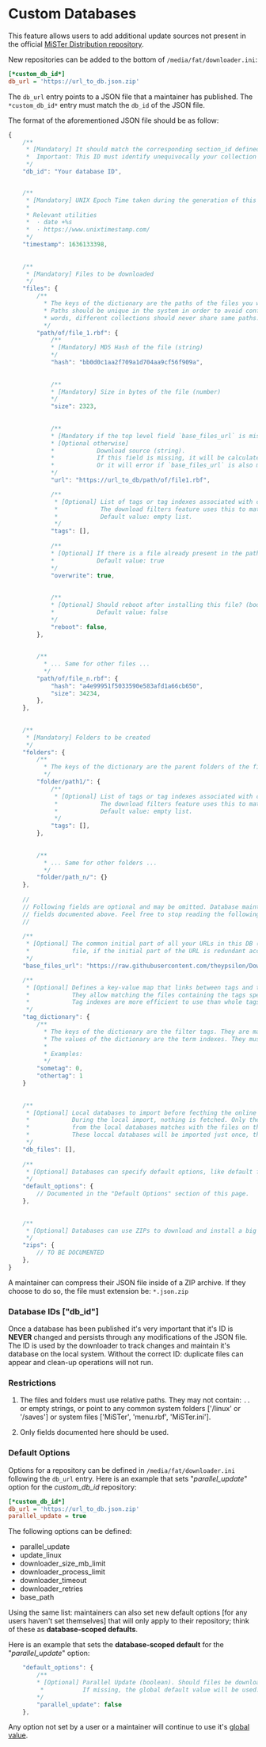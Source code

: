 # Custom Databases

This feature allows users to add additional update sources not present in the official [MiSTer Distribution repository](https://github.com/MiSTer-devel/Distribution_MiSTer).

New repositories can be added to the bottom of `/media/fat/downloader.ini`:
```ini
[*custom_db_id*]
db_url = 'https://url_to_db.json.zip'
```
The `db_url` entry points to a JSON file that a maintainer has published. The `*custom_db_id*` entry must match the `db_id` of the JSON file.

The format of the aforementioned JSON file should be as follow:
```js
{
    /**
     * [Mandatory] It should match the corresponding section_id defined in the INI file (string)
     *  Important: This ID must identify unequivocally your collection in the whole MiSTer ecosystem.
     */
    "db_id": "Your database ID",


    /**
     * [Mandatory] UNIX Epoch Time taken during the generation of this file (number)
     *
     * Relevant utilities
     *  · date +%s
     *  · https://www.unixtimestamp.com/
     */
    "timestamp": 1636133398,
        
  
    /**
     * [Mandatory] Files to be downloaded
     */
    "files": {
        /**
          * The keys of the dictionary are the paths of the files you want to download.
          * Paths should be unique in the system in order to avoid conflicts. In other
          * words, different collections should never share same paths.
          */
        "path/of/file_1.rbf": {
            /**
            * [Mandatory] MD5 Hash of the file (string)
            */
            "hash": "bb0d0c1aa2f709a1d704aa9cf56f909a",
          
          
            /**
            * [Mandatory] Size in bytes of the file (number)
            */
            "size": 2323,
          
          
            /**
            * [Mandatory if the top level field `base_files_url` is missing]
            * [Optional otherwise]
            *            Download source (string).
            *            If this field is missing, it will be calculated with (`base_files_url` + the key of the file).
            *            Or it will error if `base_files_url` is also missing.
            */
            "url": "https://url_to_db/path/of/file1.rbf",

            /**
             * [Optional] List of tags or tag indexes associated with current file (list of strings OR list of numbers)
             *            The download filters feature uses this to match this file.
             *            Default value: empty list.
             */
            "tags": [],
          
            /**
            * [Optional] If there is a file already present in the path, should it be overwritten? (boolean)
            *            Default value: true
            */
            "overwrite": true,
          
          
            /**
            * [Optional] Should reboot after installing this file? (boolean).
            *            Default value: false
            */
            "reboot": false,
        },
      
      
        /**
          * ... Same for other files ...
          */
        "path/of/file_n.rbf": {
            "hash": "a4e99951f5033590e583afd1a66cb650",
            "size": 34234,
        },
    },
  
  
    /**
     * [Mandatory] Folders to be created
     */
    "folders": {
        /**
          * The keys of the dictionary are the parent folders of the files you want to create.
          */
        "folder/path1/": {
            /**
             * [Optional] List of tags or tag indexes associated with current folder (list of strings OR list of numbers)
             *            The download filters feature uses this to match this folder.
             *            Default value: empty list.
             */
            "tags": [],
        },
      
      
        /**
          * ... Same for other folders ...
          */
        "folder/path_n/": {}
    },
    
    //
    // Following fields are optional and may be omitted. Database maintainers may achieve most use cases with the
    // fields documented above. Feel free to stop reading the following documentation.
    //
    
    /**
     * [Optional] The common initial part of all your URLs in this DB (string). It allows saving space in the database
     *            file, if the initial part of the URL is redundant accross the entire database.
     */
    "base_files_url": "https://raw.githubusercontent.com/theypsilon/Downloader_MiSTer/",

    /**
     * [Optional] Defines a key-value map that links between tags and tag indexes. Tags are used by download filters.
     *            They allow matching the files containing the tags specified by the filter terms.
     *            Tag indexes are more efficient to use than whole tags, thus this dictionary allows better performance.
     */
    "tag_dictionary": {
        /**
          * The keys of the dictionary are the filter tags. They are matched against the terms introduced in the filters.
          * The values of the dictionary are the term indexes. They must be integers.
          * 
          * Examples:
          */
        "sometag": 0,
        "othertag": 1
    }
  
  
    /**
     * [Optional] Local databases to import before fecthing the online databases.
     *            During the local import, nothing is fetched. Only the local store is updated if the files
     *            from the local databases matches with the files on the filesystem.
     *            These loccal databases will be imported just once, then the file will be removed.
     */
    "db_files": [],
        
    /**
     * [Optional] Databases can specify default options, like default filters, default url_safe_characters, etc... 
     */
    "default_options": {
        // Documented in the "Default Options" section of this page.
    },
  
  
    /**
     * [Optional] Databases can use ZIPs to download and install a big amount of files more efficiently.
     */
    "zips": {
        // TO BE DOCUMENTED
    },
}
```

A maintainer can compress their JSON file inside of a ZIP archive. If they choose to do so, the file must extension be: `*.json.zip`

### Database IDs ["db_id"]

Once a database has been published it's very important that it's ID is **NEVER** changed and persists through any modifications of the JSON file. The ID is used by the downloader to track changes and maintain it's database on the local system. Without the correct ID: duplicate files can appear and clean-up operations will not run.

### Restrictions

1. The files and folders must use relative paths. They may not contain: `..` or empty strings, or point to any common system folders ['/linux' or '/saves'] or system files ['MiSTer', 'menu.rbf', 'MiSTer.ini']. 

2. Only fields documented here should be used.

### Default Options

Options for a repository can be defined in `/media/fat/downloader.ini` following the `db_url` entry. Here is an example that sets "_parallel_update_" option for the *custom_db_id* repository:
```ini
[*custom_db_id*]
db_url = 'https://url_to_db.json.zip'
parallel_update = true
```
The following options can be defined:
- parallel_update
- update_linux
- downloader_size_mb_limit
- downloader_process_limit
- downloader_timeout
- downloader_retries
- base_path

Using the same list: maintainers can also set new default options [for any users haven't set themselves] that will only apply to their repository; think of these as **database-scoped defaults**.

Here is an example that sets the **database-scoped default** for the "_parallel_update_" option:
```js
    "default_options": {
        /**
        * [Optional] Parallel Update (boolean). Should files be downloaded in parallel?
         *           If missing, the global default value will be used.
        */
        "parallel_update": false
    },
```

Any option not set by a user or a maintainer will continue to use it's [global value](https://github.com/MiSTer-devel/Downloader_MiSTer#options).
